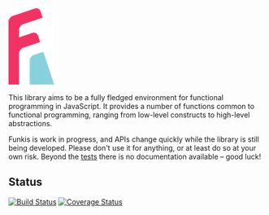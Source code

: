 ![Funkis](https://raw.githubusercontent.com/mstade/funkis/master/logo.png)

This library aims to be a fully fledged environment for functional programming in JavaScript. It provides a number of functions common to functional programming, ranging from low-level constructs to high-level abstractions.

Funkis is work in progress, and APIs change quickly while the library is still being developed. Please don't use it for anything, or at least do so at your own risk. Beyond the [tests][1] there is no documentation available – good luck!

[1]: test

Status
------

[![Build Status](https://travis-ci.org/mstade/funkis.png?branch=master)](https://travis-ci.org/mstade/funkis)
[![Coverage Status](https://coveralls.io/repos/mstade/funkis/badge.png?branch=master)](https://coveralls.io/r/mstade/funkis?branch=master)